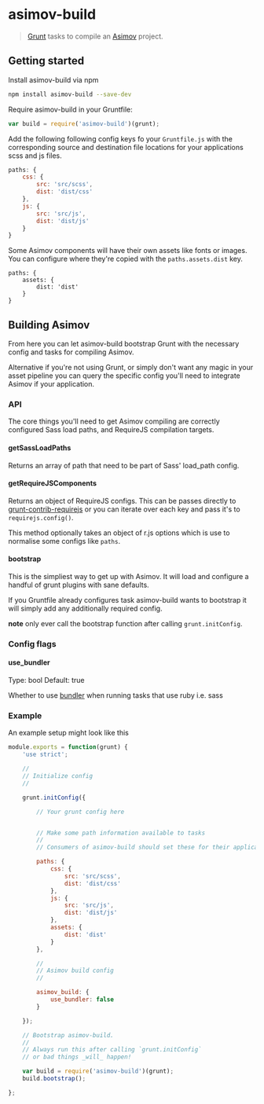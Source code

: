 asimov-build
============

> [Grunt](http://gruntjs.com) tasks to compile an [Asimov](http://asimov.io) project.

## Getting started

Install asimov-build via npm

```bash
npm install asimov-build --save-dev
```

Require asimov-build in your Gruntfile:

```js
var build = require('asimov-build')(grunt);
```

Add the following following config keys fo your `Gruntfile.js` with the corresponding source and destination file locations for your applications scss and js files.

```js
paths: {
    css: {
        src: 'src/scss',
        dist: 'dist/css'
    },
    js: {
        src: 'src/js',
        dist: 'dist/js'
    }
}
```

Some Asimov components will have their own assets like fonts or images. You can configure where they're copied with the `paths.assets.dist` key.

```
paths: {
    assets: {
        dist: 'dist'
    }
}
```

## Building Asimov

From here you can let asimov-build bootstrap Grunt with the necessary config and tasks for compiling Asimov.

Alternative if you're not using Grunt, or simply don't want any magic in your asset pipeline you can query the specific config you'll need to integrate Asimov if your application.

### API

The core things you'll need to get Asimov compiling are correctly configured Sass load paths, and RequireJS compilation targets.

#### getSassLoadPaths

Returns an array of path that need to be part of Sass' load_path config.

#### getRequireJSComponents

Returns an object of RequireJS configs. This can be passes directly to [grunt-contrib-requirejs](https://github.com/gruntjs/grunt-contrib-requirejs) or you can iterate over each key and pass it's to `requirejs.config()`.

This method optionally takes an object of r.js options which is use to normalise some configs like `paths`.

#### bootstrap

This is the simpliest way to get up with Asimov. It will load and configure a handful of grunt plugins with sane defaults.

If you Gruntfile already configures task asimov-build wants to bootstrap it will simply add any additionally required config.

**note** only ever call the bootstrap function after calling `grunt.initConfig`.

### Config flags

#### use_bundler

Type: bool
Default: true

Whether to use [bundler](http://bundler.io/) when running tasks that use ruby i.e. sass

### Example

An example setup might look like this

```js
module.exports = function(grunt) {
    'use strict';

    //
    // Initialize config
    //

    grunt.initConfig({

        // Your grunt config here


        // Make some path information available to tasks
        //
        // Consumers of asimov-build should set these for their application

        paths: {
            css: {
                src: 'src/scss',
                dist: 'dist/css'
            },
            js: {
                src: 'src/js',
                dist: 'dist/js'
            },
            assets: {
                dist: 'dist'
            }
        },

        //
        // Asimov build config
        //

        asimov_build: {
            use_bundler: false
        }

    });

    // Bootstrap asimov-build.
    //
    // Always run this after calling `grunt.initConfig`
    // or bad things _will_ happen!

    var build = require('asimov-build')(grunt);
    build.bootstrap();

};
```
